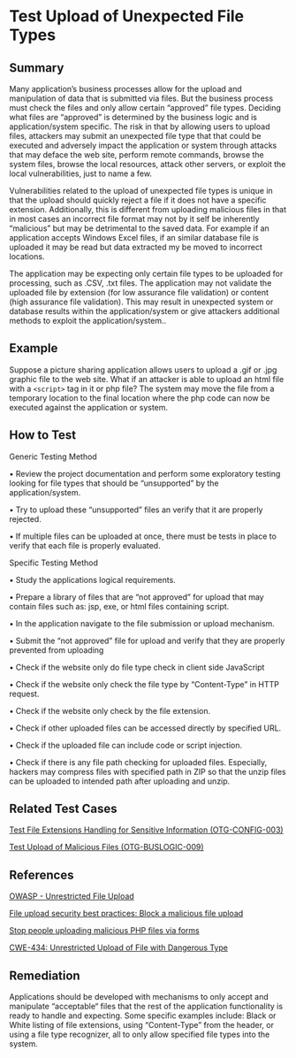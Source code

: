 # Test Upload of Unexpected File Types

## Summary

Many application’s business processes allow for the upload and manipulation of data that is submitted via files. But the business process must check the files and only allow certain “approved” file types. Deciding what files are “approved” is determined by the business logic and is application/system specific. The risk in that by allowing users to upload files, attackers may submit an unexpected file type that that could be executed and adversely impact the application or system through attacks that may deface the web site, perform remote commands, browse the system files, browse the local resources, attack other servers, or exploit the local vulnerabilities, just to name a few.

Vulnerabilities related to the upload of unexpected file types is unique in that the upload should quickly reject a file if it does not have a specific extension. Additionally, this is different from uploading malicious files in that in most cases an incorrect file format may not by it self be inherently “malicious” but may be detrimental to the saved data. For example if an application accepts Windows Excel files, if an similar database file is uploaded it may be read but data extracted my be moved to incorrect locations.

The application may be expecting only certain file types to be uploaded for processing, such as .CSV, .txt files. The application may not validate the uploaded file by extension (for low assurance file validation) or content (high assurance file validation). This may result in unexpected system or database results within the application/system or give attackers additional methods to exploit the application/system..

## Example

Suppose a picture sharing application allows users to upload a .gif or .jpg graphic file to the web site. What if an attacker is able to upload an html file with a `<script>` tag in it or php file? The system may move the file from a temporary location to the final location where the php code can now be executed against the application or system.

## How to Test

Generic Testing Method

• Review the project documentation and perform some exploratory testing looking for file types that should be “unsupported” by the application/system.

• Try to upload these “unsupported” files an verify that it are properly rejected.

• If multiple files can be uploaded at once, there must be tests in place to verify that each file is properly evaluated.

Specific Testing Method

• Study the applications logical requirements.

• Prepare a library of files that are “not approved” for upload that may contain files such as: jsp, exe, or html files containing script.

• In the application navigate to the file submission or upload mechanism.

• Submit the “not approved” file for upload and verify that they are properly prevented from uploading

• Check if the website only do file type check in client side JavaScript

• Check if the website only check the file type by “Content-Type” in HTTP request.

• Check if the website only check by the file extension.

• Check if other uploaded files can be accessed directly by specified URL.

• Check if the uploaded file can include code or script injection.

• Check if there is any file path checking for uploaded files. Especially, hackers may compress files with specified path in ZIP so that the unzip files can be uploaded to intended path after uploading and unzip.

## Related Test Cases

[Test File Extensions Handling for Sensitive Information (OTG-CONFIG-003)](https://www.owasp.org/index.php/Test_File_Extensions_Handling_for_Sensitive_Information_(OTG-CONFIG-003))

[Test Upload of Malicious Files (OTG-BUSLOGIC-009)](https://www.owasp.org/index.php/Test_Upload_of_Malicious_Files_(OTG-BUSLOGIC-009))

## References

[OWASP - Unrestricted File Upload](https://www.owasp.org/index.php/Unrestricted_File_Upload)

[File upload security best practices: Block a malicious file upload](http://www.computerweekly.com/answer/File-upload-security-best-practices-Block-a-malicious-file-upload)

[Stop people uploading malicious PHP files via forms](http://stackoverflow.com/questions/602539/stop-people-uploading-malicious-php-files-via-forms)

[CWE-434: Unrestricted Upload of File with Dangerous Type](http://cwe.mitre.org/data/definitions/434.html)

## Remediation

Applications should be developed with mechanisms to only accept and manipulate “acceptable“ files that the rest of the application functionality is ready to handle and expecting. Some specific examples include: Black or White listing of file extensions, using “Content-Type” from the header, or using a file type recognizer, all to only allow specified file types into the system.
